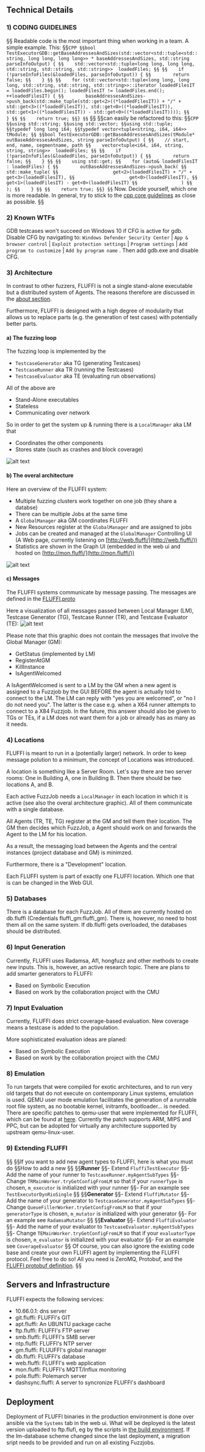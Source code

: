 <!---
Copyright 2017-2019 Siemens AG

Permission is hereby granted, free of charge, to any person obtaining a copy of this software and associated documentation files (the "Software"), to deal in the Software without restriction, including without limitation the rights to use, copy, modify, merge, publish, distribute, sublicense, and/or sell copies of the Software, and to permit persons to whom the Software is furnished to do so, subject to the following conditions:

The above copyright notice and this permission notice shall be included in all copies or substantial portions of the Software.

THE SOFTWARE IS PROVIDED "AS IS", WITHOUT WARRANTY OF ANY KIND, EXPRESS OR IMPLIED, INCLUDING BUT NOT LIMITED TO THE WARRANTIES OF MERCHANTABILITY, FITNESS FOR A PARTICULAR PURPOSE AND NONINFRINGEMENT. IN NO EVENT SHALL THE AUTHORS OR COPYRIGHT HOLDERS BE LIABLE FOR ANY CLAIM, DAMAGES OR OTHER LIABILITY, WHETHER IN AN ACTION OF CONTRACT, TORT OR OTHERWISE, ARISING FROM, OUT OF OR IN CONNECTION WITH THE SOFTWARE OR THE USE OR OTHER DEALINGS IN THE SOFTWARE.

Author(s): Thomas Riedmaier, Roman Bendt
-->

## Technical Details

### 1) CODING GUIDELINES
§§
Readable code is the most important thing when working in a team. A simple example. This:
§§```CPP
§§bool TestExecutorGDB::getBaseAddressesAndSizes(std::vector<std::tuple<std::string, long long, long long>> * baseAddressesAndSizes, std::string parseInfoOutput) {
§§    std::vector<std::tuple<long long, long long, std::string, std::string, std::string>>  loadedFiles;
§§
§§    if (!parseInfoFiles(&loadedFiles, parseInfoOutput)) {
§§        return false;
§§    }
§§
§§    for (std::vector<std::tuple<long long, long long, std::string, std::string, std::string>>::iterator loadedFilesIT = loadedFiles.begin(); loadedFilesIT != loadedFiles.end(); ++loadedFilesIT) {
§§        baseAddressesAndSizes->push_back(std::make_tuple(std::get<2>((*loadedFilesIT)) + "/" + std::get<3>((*loadedFilesIT)), std::get<0>((*loadedFilesIT)), std::get<1>((*loadedFilesIT)) - std::get<0>((*loadedFilesIT))));
§§    }
§§
§§    return true;
§§}
§§```
§§
§§can easily be refactored to this:
§§```CPP
§§using std::string;
§§using std::vector;
§§using std::tuple;
§§typedef long long i64;
§§typedef vector<tuple<string, i64, i64>> tModule;
§§
§§bool TestExecutorGDB::getBaseAddressesAndSizes(tModule* outBaseAddressesAndSizes, string parseInfoOutput) {
§§    // start, end, name, segmentname, path
§§    vector<tuple<i64, i64, string, string, string>>  loadedFiles;
§§
§§    if (!parseInfoFiles(&loadedFiles, parseInfoOutput)) {
§§        return false;
§§    }
§§
§§    using std::get;
§§    for (auto& loadedFilesIT : loadedFiles) {
§§        outBaseAddressesAndSizes->push_back(
§§            std::make_tuple(
§§                    get<2>(loadedFilesIT) + "/" + get<3>(loadedFilesIT),
§§                    get<0>(loadedFilesIT),
§§                    get<1>(loadedFilesIT) - get<0>(loadedFilesIT)
§§                )
§§        );
§§    }
§§
§§    return true;
§§}
§§```
Now. Decide yourself, which one is more readable. In general, try to stick to the [cpp core guidelines](http://isocpp.github.io/CppCoreGuidelines/CppCoreGuidelines) as close as possible.
§§
### 2) Known WTFs

GDB testcases won't succeed on Windows 10 if CFG is active for gdb. Disable CFG by navigating to: `Windows Defender Security Center` | `App & browser control` | `Exploit protection settings` | `Program settings` | `Add program to customize` | `Add by program name` . Then add gdb.exe and disable CFG.


### 3) Architecture

In contrast to other fuzzers, FLUFFI is not a single stand-alone executable but a distributed system of Agents. The reasons therefore are discussed in the [about section](about.md).

Furthermore, FLUFFI is designed with a high degree of modularity that allows us to replace parts (e.g. the generation of test cases) with potentially better parts.

#### a) The fuzzing loop

The fuzzing loop is implemented by the
- `TestcaseGenerator` aka TG (generating Testcases)
- `TestcaseRunner` aka TR (running the Testcases)
- `TestcaseEvaluator` aka TE (evaluating run observations)

All of the above are
- Stand-Alone executables
- Stateless
- Communicating over network

So in order to get the system up & running there is a `LocalManager` aka LM that
- Coordinates the other components
- Stores state (such as crashes and block coverage)

![alt text](FLUFFILocalArchitecture.png "FLUFFI's local architecture")

#### b) The overal architecture
Here an overview of the FLUFFI system:

- Multiple fuzzing clusters work together on one job (they share a databse)
- There can be multiple Jobs at the same time
- A `GlobalManager` aka GM coordinates FLUFFI
- New Resources register at the `GlobalManager` and are assigned to jobs
- Jobs can be created and managed at the `GlobalManager` Controlling UI (A Web page, currently listening on [http://web.fluffi/](http://web.fluffi/))
- Statistics are shown in the Graph UI (embedded in the web ui and hosted on [http://mon.fluffi/](http://mon.fluffi/))

![alt text](FLUFFIGlobalArchitecture.png "FLUFFI's global architecture")

#### c) Messages
The FLUFFI systems communicate by message passing. The messages are defined in the [FLUFFI.proto](core/dependencies/libprotoc/FLUFFI.proto)

Here a visualization of all messages passed between Local Manager (LM), Testcase Generator (TG), Testcase Runner (TR), and Testcase Evaluator (TE):
![alt text](FLUFFILocalMessages.png "FLUFFI's local messages")

Please note that this graphic does not contain the messages that involve the Global Manager (GM):
- GetStatus (implemented by LM)
- RegisterAtGM
- KillInstance
- IsAgentWelcomed

A IsAgentWelcomed is sent to a LM by the GM when a new agent is assigned to a Fuzzjob by the GUI BEFORE the agent is actually told to connect to the LM. The LM can reply with "yes you are welcomed", or "no I do not need you". The latter is the case e.g. when a X64 runner attempts to connect to a X84 Fuzzjob. In the future, this answer should also be given to TGs or TEs, if a LM does not want them for a job or already has as many as it needs.

### 4) Locations
FLUFFI is meant to run in a (potentially larger) network. In order to keep message polution to a minimum, the concept of Locations was introduced.

A location is something like a Server Room. Let's say there are two server rooms: One in Building A, one in Building B. Then there should be two locations A, and B.

Each active FuzzJob needs a `LocalManager` in each location in which it is active (see also the overal architecture graphic). All of them communicate with a single database. 

All Agents (TR, TE, TG) register at the GM and tell them their location. The GM then decides which FuzzJob, a Agent should work on and forwards the Agent to the LM for his location.


As a result, the messaging load between the Agents and the central instances (project database and GM) is minimzed.

Furthermore, there is a "Development" location.

Each FLUFFI system is part of exactly one FLUFFI location. Which one that is can be changed in the Web GUI.

### 5) Databases
There is a database for each FuzzJob. All of them are currently hosted on db.fluffi (Credentials fluffi_gm:fluffi_gm). There is, however, no need to host them all on the same system. If db.fluffi gets overloaded, the databases should be distributed.

### 6) Input Generation

Currently, FLUFFI uses Radamsa, Afl, hongfuzz and other methods to create new inputs. This is, however, an active research topic. There are plans to add smarter generators to FLUFFI:
- Based on Symbolic Execution
- Based on work by the collaboration project with the CMU

### 7) Input Evaluation

Currently, FLUFFI does strict coverage-based evaluation. New coverage means a testcase is added to the population.

More sophisticated evaluation ideas are planed:
- Based on Symbolic Execution
- Based on work by the collaboration project with the CMU

### 8) Emulation

To run targets that were compiled for exotic architectures, and to run very old targets that do not execute on contemporary Linux systems, emulation is used.
QEMU user mode emulation facilitates the generation of a runnable root file system, as no bootable kernel, initramfs, bootloader... is needed. 
There are specific patches to qemu-user that were implemented for FLUFFI, which can be found at [here](core/dependencies/qemu).
Currently the patch supports ARM, MIPS and PPC, but can be adopted for virtually any architecture supported by upstream qemu-linux-user.

### 9) Extending FLUFFI
§§
§§If you want to add new agent types to FLUFFI, here is what you must do
§§How to add a new 
§§
§§**Runner**
§§- Extend `FluffiTestExecutor`
§§- Add the name of your runner to `TestcaseRunner.myAgentSubTypes`
§§- Change `TRMainWorker.tryGetConfigFromLM` so that if your `runnerType` is chosen, `m_executor` is initialized with your runner
§§- For an example see `TestExecutorDynRioSingle`
§§
§§**Generator**
§§- Extend `FluffiMutator`
§§- Add the name of your generator to `TestcaseGenerator.myAgentSubTypes`
§§- Change `QueueFillerWorker.tryGetConfigFromLM` so that if your `generatorType` is chosen, `m_mutator` is initialized with your generator
§§- For an example see `RadamsaMutator`
§§
§§**Evaluator**
§§- Extend `FluffiEvaluator`
§§- Add the name of your evaluator to `TestcaseEvaluator.myAgentSubTypes`
§§- Change `TEMainWorker.tryGetConfigFromLM` so that if your `evaluatorType` is chosen, `m_evaluator` is initialized with your evaluator
§§- For an example see `CoverageEvaluator`
§§
Of course, you can also ignore the existing code base and create your own FLUFFI agent by implementing the FLUFFI protocol. Feel free to do so! All you need is ZeroMQ, Protobuf, and the [FLUFFI protobuf definition](core/dependencies/libprotoc/FLUFFI.proto).
§§
## Servers and Infrastructure

FLUFFI expects the following services:

- 10.66.0.1: dns server
- git.fluffi: FLUFFI's GIT
- apt.fluffi: An UBUNTU package cache
- ftp.fluffi: FLUFFI's FTP server
- smb.fluffi: FLUFFI's SMB server
- ntp.fluffi: FLUFFI's NTP server
- gm.fluffi: FLUUFFI's global manager
- db.fluffi: FLUFFI's database
- web.fluffi: FLUFFI's web application
- mon.fluffi: FLUFFI's MQTT/Influx monitoring
- pole.fluffi: Polemarch server
- dashsync.fluffi: A server to syncronize FLUFFI's dashboard

## Deployment
Deployment of FLUFFI binaries in the production environment is done over ansible via the `Systems` tab in the web ui. What will be deployed is the latest version uploaded to ftp.flufi, eg by the scripts in [the build environment](build). If the lm-database scheme changed since the last deployment, a migration sript needs to be provided and run on all existing Fuzzjobs.
